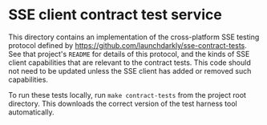 # SSE client contract test service

This directory contains an implementation of the cross-platform SSE testing protocol defined by https://github.com/launchdarkly/sse-contract-tests. See that project's `README` for details of this protocol, and the kinds of SSE client capabilities that are relevant to the contract tests. This code should not need to be updated unless the SSE client has added or removed such capabilities.

To run these tests locally, run `make contract-tests` from the project root directory. This downloads the correct version of the test harness tool automatically.
